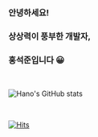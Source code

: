 ### 안녕하세요!      
### 상상력이 풍부한 개발자,   
### 홍석준입니다 😀  
</br>

![Hano's GitHub stats](https://github-readme-stats.vercel.app/api?username=Glsme&show_icons=true&theme=gruvbox)

</br>

[![Hits](https://hits.seeyoufarm.com/api/count/incr/badge.svg?url=https%3A%2F%2Fgithub.com%2FGlsme&count_bg=%2379C83D&title_bg=%23555555&icon=&icon_color=%23E7E7E7&title=hits&edge_flat=false)](https://hits.seeyoufarm.com)
